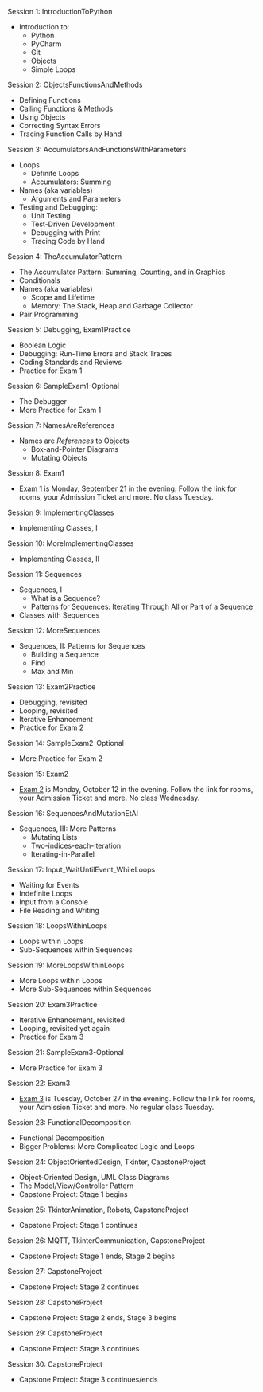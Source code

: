 Session 1: IntroductionToPython
  - Introduction to:
    - Python
    - PyCharm
    - Git
    - Objects
    - Simple Loops


Session 2: ObjectsFunctionsAndMethods
  - Defining Functions
  - Calling Functions & Methods
  - Using Objects
  - Correcting Syntax Errors
  - Tracing Function Calls by Hand


Session 3: AccumulatorsAndFunctionsWithParameters
  - Loops
    - Definite Loops
    - Accumulators: Summing
  - Names (aka variables)
    - Arguments and Parameters
  - Testing and Debugging:
    - Unit Testing
    - Test-Driven Development
    - Debugging with Print
    - Tracing Code by Hand


Session 4: TheAccumulatorPattern
  - The Accumulator Pattern: Summing, Counting, and in Graphics
  - Conditionals
  - Names (aka variables)
    - Scope and Lifetime
    - Memory: The Stack, Heap and Garbage Collector
  - Pair Programming


Session 5: Debugging, Exam1Practice
  - Boolean Logic
  - Debugging: Run-Time Errors and Stack Traces
  - Coding Standards and Reviews
  - Practice for Exam 1


Session 6: SampleExam1-Optional
  - The Debugger
  - More Practice for Exam 1


Session 7: NamesAreReferences
  - Names are _References_ to Objects
    - Box-and-Pointer Diagrams
    - Mutating Objects

Session 8: Exam1
  - <a href="ExamInformation/Exam1">Exam 1</a> is <span class=emphasis>Monday,</span> September 21 in the <span class=emphasis>evening.</span> Follow the link for rooms, your <span class=emphasis>Admission Ticket</span> and more. <span class=emphasis>No class Tuesday.</span>


Session 9: ImplementingClasses
  - Implementing Classes, I


Session 10: MoreImplementingClasses
  - Implementing Classes, II


Session 11: Sequences
  - Sequences, I
    - What is a Sequence?
    - Patterns for Sequences: Iterating Through All or Part of a Sequence
  - Classes with Sequences


Session 12: MoreSequences
  - Sequences, II: Patterns for Sequences
    - Building a Sequence
    - Find
    - Max and Min


Session 13: Exam2Practice
  - Debugging, revisited
  - Looping, revisited
  - Iterative Enhancement
  - Practice for Exam 2


Session 14: SampleExam2-Optional
  - More Practice for Exam 2


Session 15: Exam2
  - <a href="ExamInformation/Exam2">Exam 2</a> is <span class="emphasis">Monday,</span> October 12 in the <span class=emphasis>evening.</span> Follow the link for rooms, your <span class=emphasis>Admission Ticket</span> and more. <span class=emphasis>No class Wednesday.</span>


Session 16: SequencesAndMutationEtAl
  - Sequences, III: More Patterns
    - Mutating Lists
    - Two-indices-each-iteration
    - Iterating-in-Parallel


Session 17: Input_WaitUntilEvent_WhileLoops
  - Waiting for Events
  - Indefinite Loops
  - Input from a Console
  - File Reading and Writing


Session 18: LoopsWithinLoops
  - Loops within Loops
  - Sub-Sequences within Sequences


Session 19: MoreLoopsWithinLoops
  - More Loops within Loops
  - More Sub-Sequences within Sequences


Session 20: Exam3Practice
  - Iterative Enhancement, revisited
  - Looping, revisited yet again
  - Practice for Exam 3


Session 21: SampleExam3-Optional
  - More Practice for Exam 3


Session 22: Exam3
  - <a href="ExamInformation/Exam3">Exam 3</a> is Tuesday, October 27 in the <span class=emphasis>evening.</span> Follow the link for rooms, your <span class=emphasis>Admission Ticket</span> and more. <span class=emphasis>No regular class Tuesday.</span>


Session 23: FunctionalDecomposition
  - Functional Decomposition
  - Bigger Problems: More Complicated Logic and Loops


Session 24: ObjectOrientedDesign, Tkinter, CapstoneProject
  - Object-Oriented Design, UML Class Diagrams
  - The Model/View/Controller Pattern
  - Capstone Project: Stage 1 begins


Session 25: TkinterAnimation, Robots, CapstoneProject
  - Capstone Project: Stage 1 continues


Session 26: MQTT, TkinterCommunication, CapstoneProject
  - Capstone Project: Stage 1 ends, Stage 2 begins


Session 27: CapstoneProject
  - Capstone Project: Stage 2 continues


Session 28: CapstoneProject
  - Capstone Project: Stage 2 ends, Stage 3 begins


Session 29: CapstoneProject
  - Capstone Project: Stage 3 continues


Session 30: CapstoneProject
  - Capstone Project: Stage 3 continues/ends
